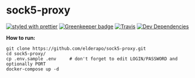 # sock5-proxy

[![styled with prettier](https://img.shields.io/badge/styled_with-prettier-ff69b4.svg)](https://github.com/prettier/prettier)
[![Greenkeeper badge](https://badges.greenkeeper.io/elderapo/sock5-proxy.svg)](https://greenkeeper.io/)
[![Travis](https://api.travis-ci.org/elderapo/sock5-proxy.svg)](https://travis-ci.org/elderapo/sock5-proxy)
[![Dev Dependencies](https://david-dm.org/elderapo/sock5-proxy/dev-status.svg)](https://david-dm.org/elderapo/sock5-proxy?type=dev)

**How to run:**

```
git clone https://github.com/elderapo/sock5-proxy.git
cd sock5-proxy/
cp .env.sample .env     # don't forget to edit LOGIN/PASSWORD and optionally PORT
docker-compose up -d
```
